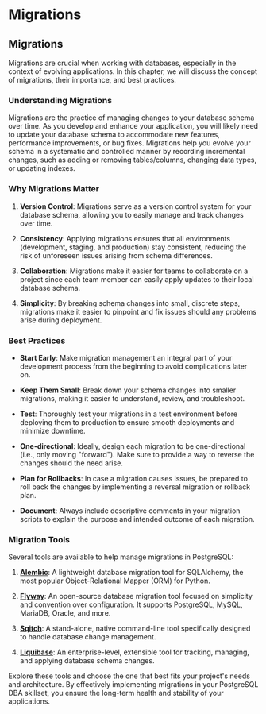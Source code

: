 # Migrations

## Migrations

Migrations are crucial when working with databases, especially in the context of evolving applications. In this chapter, we will discuss the concept of migrations, their importance, and best practices.

### Understanding Migrations

Migrations are the practice of managing changes to your database schema over time. As you develop and enhance your application, you will likely need to update your database schema to accommodate new features, performance improvements, or bug fixes. Migrations help you evolve your schema in a systematic and controlled manner by recording incremental changes, such as adding or removing tables/columns, changing data types, or updating indexes.

### Why Migrations Matter

1. **Version Control**: Migrations serve as a version control system for your database schema, allowing you to easily manage and track changes over time.

2. **Consistency**: Applying migrations ensures that all environments (development, staging, and production) stay consistent, reducing the risk of unforeseen issues arising from schema differences.

3. **Collaboration**: Migrations make it easier for teams to collaborate on a project since each team member can easily apply updates to their local database schema.

4. **Simplicity**: By breaking schema changes into small, discrete steps, migrations make it easier to pinpoint and fix issues should any problems arise during deployment.

### Best Practices

- **Start Early**: Make migration management an integral part of your development process from the beginning to avoid complications later on.

- **Keep Them Small**: Break down your schema changes into smaller migrations, making it easier to understand, review, and troubleshoot.

- **Test**: Thoroughly test your migrations in a test environment before deploying them to production to ensure smooth deployments and minimize downtime.

- **One-directional**: Ideally, design each migration to be one-directional (i.e., only moving "forward"). Make sure to provide a way to reverse the changes should the need arise.

- **Plan for Rollbacks**: In case a migration causes issues, be prepared to roll back the changes by implementing a reversal migration or rollback plan.

- **Document**: Always include descriptive comments in your migration scripts to explain the purpose and intended outcome of each migration.

### Migration Tools

Several tools are available to help manage migrations in PostgreSQL:

1. **[Alembic](https://alembic.sqlalchemy.org/)**: A lightweight database migration tool for SQLAlchemy, the most popular Object-Relational Mapper (ORM) for Python.

2. **[Flyway](https://flywaydb.org/)**: An open-source database migration tool focused on simplicity and convention over configuration. It supports PostgreSQL, MySQL, MariaDB, Oracle, and more.

3. **[Sqitch](https://sqitch.org/)**: A stand-alone, native command-line tool specifically designed to handle database change management.

4. **[Liquibase](https://www.liquibase.org/)**: An enterprise-level, extensible tool for tracking, managing, and applying database schema changes.

Explore these tools and choose the one that best fits your project's needs and architecture. By effectively implementing migrations in your PostgreSQL DBA skillset, you ensure the long-term health and stability of your applications.